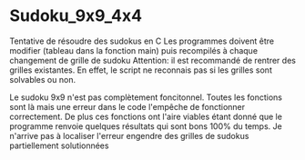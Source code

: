 # Sudoku_9x9_4x4
Tentative de résoudre des sudokus en C
Les programmes doivent être modifier (tableau dans la fonction main)  puis recompilés à chaque changement de grille de sudoku
Attention: il est recommandé de rentrer des grilles existantes. En effet, le script ne reconnais pas si les grilles sont solvables ou non.

Le sudoku 9x9 n'est pas complètement foncitonnel. Toutes les fonctions sont là mais une erreur dans le code l'empêche de fonctionner correctement. De plus ces fonctions ont l'aire viables étant donné que le programme renvoie quelques résultats qui sont bons 100% du temps.
Je n'arrive pas à localiser l'erreur engendre des grilles de sudokus partiellement solutionnées
